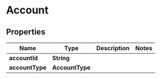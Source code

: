 

# Account


## Properties

| Name | Type | Description | Notes |
|------------ | ------------- | ------------- | -------------|
|**accountId** | **String** |  |  |
|**accountType** | **AccountType** |  |  |



